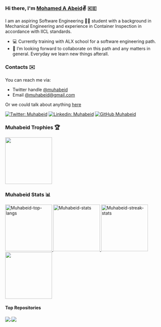 ### Hi there, I'm [Mohamed A Abeid](https://www.linkedin.com/in/muhabeid/):v: :kenya:

I am an aspiring Software Engineering :man_technologist: student with a background in Mechanical Engineering and experience in Container Inspection in accordance with IICL standards. 

- :computer: Currently training with ALX school for a software engineering path. 
- 💞️ I’m looking forward to collaborate on this path and any matters in general. Everyday we learn new things afterall.

### Contacts :envelope:
You can reach me via: 
  - Twitter handle [@muhabeid](https://twitter.com/muhabeid)  
  - Email [@muhabeid@gmail.com](mailto:muhabeid@gmail.com)

Or we could talk about anything [here](https://github.com/muhabeid/muhabeid/issues)


[![Twitter: Muhabeid](https://img.shields.io/twitter/follow/muhabeid?style=social)](https://twitter.com/muhabeid)
[![Linkedin: Muhabeid](https://img.shields.io/badge/-muhabeid-blue?style=flat-square&logo=Linkedin&logoColor=white&link=https://www.linkedin.com/in/muhabeid/)](https://www.linkedin.com/in/muhabeid/)
[![GitHub Muhabeid](https://img.shields.io/github/followers/muhabeid?label=follow&style=social)](https://github.com/muhabeid)

### Muhabeid Trophies :trophy:
<a href="https://github.com/muhabeid/github-profile-trophy">
  <img height="150px" src="https://github-profile-trophy.vercel.app/?username=muhabeid&theme=onedark&margin-w=15&no-bg=trueno-frame=true"/>
</a>


### Muhabeid Stats :bar_chart:
<a href="https://github.com/muhabeid/github-readme-stats">
  <img height="150px" src="https://github-readme-stats.vercel.app/api/top-langs?username=muhabeid&layout=compact&langs_count=7&theme=slateorange&title_color=e3bb18&icon_color=e3bb18&bg_color=151515&border_color=323232&custom_title=Muhabeid's Languages" alt="Muhabeid-top-langs" />
</a>
<a href="https://github.com/muhabeid/github-readme-stats">
  <img height="150px" src="https://github-readme-stats.vercel.app/api?username=muhabeid&show_icons=true&count_private=true&theme=slateorange&title_color=e3bb18&icon_color=e3bb18&bg_color=151515&border_color=323232&custom_title=Muhabeid's Stats" alt="Muhabeid-stats" /> 
</a>
<a href="https://github.com/muhabeid/github-readme-stats">
  <img height="150px" src="https://github-readme-streak-stats.herokuapp.com/?user=muhabeid&theme=dark&ring=e3bb18&fire=e3bb18&currStreakLabel=e3bb18&border=323232" alt="Muhabeid-streak-stats" /> 
</a>
<a href="https://github.com/anuraghazra/github-readme-stats">
  <img height="150px" src="https://github-readme-stats.vercel.app/api/wakatime?username=muhabeid&theme=slateorange&title_color=e3bb18&icon_color=e3bb18&bg_color=151515&border_color=323232&custom_title=Muhabeid's Time">
</a>

 
#### Top Repositories
<a href="https://github.com/muhabeid/coding-interview-university">
  <img align="center" src="https://github-readme-stats.vercel.app/api/pin/?username=muhabeid&repo=coding-interview-university&theme=buefy" />
</a>
<a href="https://github.com/muhabeid/100-days-of-code">
  <img align="center" src="https://github-readme-stats.vercel.app/api/pin/?username=muhabeid&repo=100-days-of-code&theme=buefy" />
</a>


<!---
muhabeid/muhabeid is a ✨ special ✨ repository because its `README.md` (this file) appears on your GitHub profile.
You can click the Preview link to take a look at your changes.
--->
